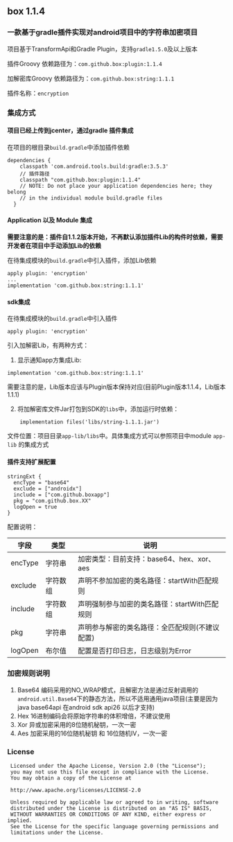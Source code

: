 ## box 1.1.4
### 一款基于gradle插件实现对android项目中的字符串加密项目
项目基于TransformApi和Gradle Plugin，支持`gradle1.5.0`及以上版本

插件Groovy 依赖路径为：`com.github.box:plugin:1.1.4`

加解密库Groovy 依赖路径为：`com.github.box:string:1.1.1`

插件名称：`encryption `

### 集成方式
#### 项目已经上传到jcenter，通过gradle 插件集成
在项目的根目录`build.gradle`中添加插件依赖

```
dependencies {
    classpath 'com.android.tools.build:gradle:3.5.3'
    // 插件路径
    classpath "com.github.box:plugin:1.1.4"
    // NOTE: Do not place your application dependencies here; they belong
    // in the individual module build.gradle files
  }
```

#### Application 以及 Module 集成
**需要注意的是：插件自1.1.2版本开始，不再默认添加插件Lib的构件时依赖，需要开发者在项目中手动添加Lib的依赖**

在待集成模块的`build.gradle`中引入插件，添加Lib依赖

```
apply plugin: 'encryption'
...
implementation 'com.github.box:string:1.1.1'
```


#### sdk集成
在待集成模块的`build.gradle`中引入插件

```
apply plugin: 'encryption'
```

引入加解密Lib，有两种方式：

1. 显示通知app方集成Lib:
```
implementation 'com.github.box:string:1.1.1'
```

需要注意的是，Lib版本应该与Plugin版本保持对应(目前Plugin版本1.1.4，Lib版本1.1.1)

2. 将加解密库文件Jar打包到SDK的`libs`中，添加运行时依赖：

```
    implementation files('libs/string-1.1.1.jar')

```
文件位置：项目目录`app-lib/libs`中。具体集成方式可以参照项目中module `app-lib` 的集成方式
#### 插件支持扩展配置

```
stringExt {
  encType = "base64"
  exclude = ["androidx"]
  include = ["com.github.boxapp"]
  pkg = "com.github.box.XX"
  logOpen = true
}
```

配置说明：

字段 | 类型|说明 
----|----|----
encType|字符串|加密类型：目前支持：base64、hex、xor、aes
exclude|字符数组|声明不参加加密的类名路径：startWith匹配规则
include|字符数组|声明强制参与加密的类名路径：startWith匹配规则
pkg|字符串|声明参与解密的类名路径：全匹配规则(不建议配置)
logOpen|布尔值|配置是否打印日志，日志级别为Error


### 加密规则说明
1. Base64 编码采用的NO_WRAP模式，且解密方法是通过反射调用的`android.util.Base64`下的静态方法，所以不适用通用java项目(主要是因为java base64api 在android sdk api26 以后才支持)
2. Hex 16进制编码会将原始字符串的体积增倍，不建议使用
3. Xor 异或加密采用的8位随机秘钥，一次一密
4. Aes 加密采用的16位随机秘钥 和 16位随机IV，一次一密

### License
```
 Licensed under the Apache License, Version 2.0 (the "License");
 you may not use this file except in compliance with the License.
 You may obtain a copy of the License at

 http://www.apache.org/licenses/LICENSE-2.0

 Unless required by applicable law or agreed to in writing, software
 distributed under the License is distributed on an "AS IS" BASIS,
 WITHOUT WARRANTIES OR CONDITIONS OF ANY KIND, either express or implied.
 See the License for the specific language governing permissions and
 limitations under the License.
```